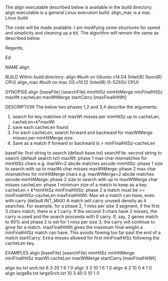 The align executable described below is available in the build directory.  align executable is a general Linux execution build.  align_mac is a mac Linux build.

The code will be made available.  I am modifying some structures for speed and simplicity and cleaning up a bit.  The algorithm will remain the same as described below.  

Regards,

Ed

NAME
align

BUILD
Within build directory:
align #built on Ubuntu v14.04 (Intel(R) Xeon(R) CPU)
align_mac #built on mac OS v10.12 (Intel(R) i5-5250U CPU)

SYNOPSIS
align [baseFile] [searchFile] minHitSz minHitMerge minFinalHitSz maxWt cacheLen maxWtMerge startCarry [maxFinalHitWt]

DESCRIPTION
The below two phases 1,2 and 3,4 describe the arguments:
  1) search for key matches of maxWt misses per minHitSz up to cacheLen, cacheLen=k*maxWt
  2) save each cacheLen found
  3) For each cacheLen, search forward and backward for maxWtMerge misses per minHitMerge size.
  4) Save as a match if forward or backward is > minFinalHitSz-cacheLen

baseFile: first string to search (default base.txt)
searchFile: second string to search (default search.txt)
maxWt: phase 1 max char mismatches for minHitSz chars e.g. maxWt=2 abcde matches axcxde
minHitSz: phase 1 size to search with up to maxWt char misses
maxWtMerge: phase 2 max char mismatches for minHitMerge chars e.g. maxWtMerge=2 abcde matches axcxde
minHitMerge: phase 2 size to search with up to maxWtMerge char misses
cacheLen: phase 1 minimum size of a match to keep as a key. cacheLen = k*minHitSz
minFinalHitSz: phase 2 a match must be >= minFinalHitSz-cacheLen
maxFinalHitWt: Max wt a match can have, even with carry (default INT_MAX)
     A match will carry unused density as it searches.  For example, for a phase 2, 1 miss per size 3 segment,
     if the first 3 chars match, there is a 1 carry.  If the second 3 chars have 2 misses, the carry
     is used and the search proceeds with 0 carry.  If, say, 2 genes match to 90% and phase 2 is set for 1
     miss per size 3, the carry will continue to grow for a match. maxFinalHitWt gives the maximum final weight a 
     minFinalHitSz match can have.  This avoids flowing too far past the end of a match 
startCarry: Extra misses allowed for first minFinalHitSz following the cacheLen key.

EXAMPLES
align [baseFile] [searchFile] minHitSz minHitMerge minFinalHitSz maxWt cacheLen maxWtMerge startCarry [maxFinalHitWt]

align bs.txt srch.txt 6 3 20 1 6 1 0 
align 3 3 10 1 6 1 0 
align 4 3 10 0 4 1 0 
align largeBs.txt largeSrch.txt 10 3 40 0 10 1 0
